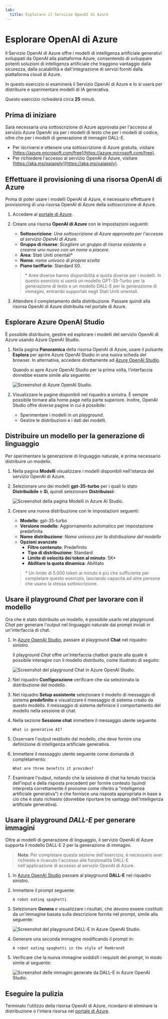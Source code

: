```yaml
---
lab:
  title: Esplorare il Servizio OpenAI di Azure
---
```


# Esplorare OpenAI di Azure

Il Servizio OpenAI di Azure offre i modelli di intelligenza artificiale generativi sviluppati da OpenAI alla piattaforma Azure, consentendo di sviluppare potenti soluzioni di intelligenza artificiale che traggono vantaggio dalla sicurezza, dalla scalabilità e dall'integrazione di servizi forniti dalla piattaforma cloud di Azure.

In questo esercizio si esaminerà il Servizio OpenAI di Azure e lo si userà per distribuire e sperimentare modelli di IA generativa.

Questo esercizio richiederà circa **25** minuti.

## Prima di iniziare

Sarà necessaria una sottoscrizione di Azure approvata per l'accesso al servizio Azure OpenAI sia per i modelli di testo che per i modelli di codice, oltre che per i modelli di generazione di immagini DALL-E.

- Per iscriversi e ottenere una sottoscrizione di Azure gratuita, visitare [https://azure.microsoft.com/free](https://azure.microsoft.com/free).
- Per richiedere l'accesso al servizio OpenAI di Azure, visitare [https://aka.ms/oaiapply](https://aka.ms/oaiapply).

## Effettuare il provisioning di una risorsa OpenAI di Azure

Prima di poter usare i modelli OpenAI di Azure, è necessario effettuare il provisioning di una risorsa OpenAI di Azure della sottoscrizione di Azure.

1. Accedere al [portale di Azure](https://portal.azure.com).
2. Creare una risorsa **OpenAI di Azure** con le impostazioni seguenti:
    - **Sottoscrizione**: *Una sottoscrizione di Azure approvata per l'accesso al servizio OpenAI di Azure.*
    - **Gruppo di risorse**: *Scegliere un gruppo di risorse esistente o crearne uno nuovo con un nome a piacere.*
    - **Area**: Stati Uniti orientali\*
    - **Nome**: *nome univoco di propria scelta*
    - **Piano tariffario**: Standard S0.

    > \* Aree diverse hanno disponibilità e quota diverse per i modelli. In questo esercizio si userà un modello GPT-35-Turbo per la generazione di testo e un modello DALL-E per la generazione di immagini, entrambi supportati negli Stati Uniti orientali.

3. Attendere il completamento della distribuzione. Passare quindi alla risorsa OpenAI di Azure distribuita nel portale di Azure.

## Esplorare Azure OpenAI Studio

È possibile distribuire, gestire ed esplorare i modelli del servizio OpenAI di Azure usando Azure OpenAI Studio.

1. Nella pagina **Panoramica** della risorsa OpenAI di Azure, usare il pulsante **Esplora** per aprire Azure OpenAI Studio in una nuova scheda del browser. In alternativa, accedere direttamente ad [Azure OpenAI Studio](https://oai.azure.com/).

    Quando si apre Azure OpenAI Studio per la prima volta, l’interfaccia dovrebbe essere simile alla seguente:

    ![Screenshot di Azure OpenAI Studio.](./media/generative-ai/ai-studio.png)

1. Visualizzare le pagine disponibili nel riquadro a sinistra. È sempre possibile tornare alla home page nella parte superiore. Inoltre, OpenAI Studio offre diverse pagine in cui è possibile:
    - Sperimentare i modelli in un *playground*.
    - Gestire le distribuzioni e i dati dei modelli.

## Distribuire un modello per la generazione di linguaggio

Per sperimentare la generazione di linguaggio naturale, è prima necessario distribuire un modello.

1. Nella pagina **Modelli** visualizzare i modelli disponibili nell'istanza del servizio OpenAI di Azure.
1. Selezionare uno dei modelli **gpt-35-turbo** per i quali lo stato **Distribuibile** è **Sì**, quindi selezionare **Distribuisci**:

    ![Screenshot della pagina Modelli in Azure AI Studio.](./media/generative-ai/deploy-model.png)

1. Creare una nuova distribuzione con le impostazioni seguenti:
    - **Modello**: gpt-35-turbo
    - **Versione modello**: Aggiornamento automatico per impostazione predefinita
    - **Nome distribuzione**: *Nome univoco per la distribuzione del modello*
    - **Opzioni avanzate**
        - **Filtro contenuto**: Predefinito
        - **Tipo di distribuzione**: Standard
        - **Limite di velocità dei token al minuto**: 5K\*
        - **Abilitare la quota dinamica**: Abilitato

    > \* Un limite di 5.000 token al minuto è più che sufficiente per completare questo esercizio, lasciando capacità ad altre persone che usano la stessa sottoscrizione.

## Usare il playground *Chat* per lavorare con il modello

Ora che è stato distribuito un modello, è possibile usarlo nel playground *Chat* per generare l'output nel linguaggio naturale dai prompt inviati in un'interfaccia di chat.

1. In [Azure OpenAI Studio](https://oai.azure.com/), passare al playground **Chat** nel riquadro sinistro.

    Il playground *Chat* offre un'interfaccia chatbot grazie alla quale è possibile interagire con il modello distribuito, come illustrato di seguito:

    ![Screenshot del playground Chat in Azure OpenAI Studio.](./media/generative-ai/chat-playground.png)

1. Nel riquadro **Configurazione** verificare che sia selezionata la distribuzione del modello.
1. Nel riquadro **Setup assistente** selezionare il modello di messaggio di sistema **predefinito** e visualizzare il messaggio di sistema creato da questo modello. Il messaggio di sistema definisce il comportamento del modello nella sessione di chat.
1. Nella sezione **Sessione chat** immettere il messaggio utente seguente.

    ```
   What is generative AI?
    ```

1. Osservare l'output restituito dal modello, che deve fornire una definizione di intelligenza artificiale generativa.
1. Immettere il messaggio utente seguente come domanda di completamento:

    ```
   What are three benefits it provides?
    ```

1. Esaminare l'output, notando che la sessione di chat ha tenuto traccia dell'input e della risposta precedenti per fornire contesto (quindi interpreta correttamente il pronome come riferito a "intelligenza artificiale generativa") e che fornisce una risposta appropriata in base a ciò che è stato richiesto (dovrebbe riportare tre vantaggi dell'intelligenza artificiale generativa).

## Usare il playground *DALL-E* per generare immagini

Oltre ai modelli di generazione di linguaggio, il servizio OpenAI di Azure supporta il modello DALL-E 2 per la generazione di immagini.

> **Nota**: Per completare questa sezione dell'esercizio, è necessario aver richiesto e ricevuto l'accesso alle funzionalità DALL-E nell'applicazione di accesso al servizio OpenAI di Azure.

1. In [Azure OpenAI Studio](https://oai.azure.com/) passare al playground **DALL-E** nel riquadro sinistro.
1. Immettere il prompt seguente:

    ```
    A robot eating spaghetti
    ```

1. Selezionare **Genera** e visualizzare i risultati, che devono essere costituiti da un'immagine basata sulla descrizione fornita nel prompt, simile alla seguente:

    ![Screenshot del playground DALL-E in Azure OpenAI Studio.](./media/generative-ai/dall-e-playground.png)

1. Generare una seconda immagine modificando il prompt in:

    ```
    A robot eating spaghetti in the style of Rembrandt
    ```
1. Verificare che la nuova immagine soddisfi i requisiti del prompt, in modo simile al seguente:

    ![Screenshot delle immagini generate da DALL-E in Azure OpenAI Studio.](./media/generative-ai/dall-e-results.png)

## Eseguire la pulizia

Terminato l’utilizzo della risorsa OpenAI di Azure, ricordarsi di eliminare la distribuzione o l'intera risorsa nel [portale di Azure](https://portal.azure.com/?azure-portal=true).
